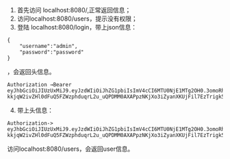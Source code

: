 1. 首先访问 localhost:8080/,正常返回信息；
2. 访问localhost:8080/users，提示没有权限；
3. 登陆 localhost:8080/login，带上json信息：
```
{
	"username":"admin",
	"password":"password"
}
```
，会返回头信息。
```
Authorization →Bearer eyJhbGciOiJIUzUxMiJ9.eyJzdWIiOiJhZG1pbiIsImV4cCI6MTU0NjE1MTg2OH0.3omoRhXaCqcX-kkjqW2ivZHl0dFuQ5FZWzphduqrL2u_uQPDMM0AXAPpzNKjXo3iZyanXKUjFil7EzTrigk5Tg 
```
4. 带上头信息：
```
Authorization-> eyJhbGciOiJIUzUxMiJ9.eyJzdWIiOiJhZG1pbiIsImV4cCI6MTU0NjE1MTg2OH0.3omoRhXaCqcX-kkjqW2ivZHl0dFuQ5FZWzphduqrL2u_uQPDMM0AXAPpzNKjXo3iZyanXKUjFil7EzTrigk5Tg
```
访问localhost:8080/users，会返回user信息。
